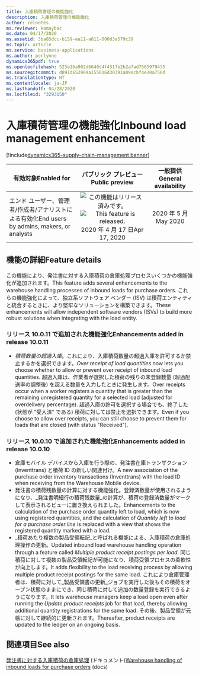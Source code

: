 ```yaml
---
title: 入庫積荷管理の機能強化
description: 入庫積荷管理の機能強化
author: relnotes
ms.reviewer: kamaybac
ms.date: 04/17/2020
ms.assetid: 3ba85dcc-b159-ea11-a811-000d3a579c39
ms.topic: article
ms.service: business-applications
ms.author: perlynne
dynamics365pdf: true
ms.openlocfilehash: 525e16a902d6640d4f4517e2b2a7ad7565979435
ms.sourcegitcommit: d891d652909a155016d30391a09acbf4e20a756d
ms.translationtype: HT
ms.contentlocale: ja-JP
ms.lasthandoff: 04/28/2020
ms.locfileid: "3293150"
---
```

# <a name="inbound-load-management-enhancement"></a><span data-ttu-id="028f3-103">入庫積荷管理の機能強化</span><span class="sxs-lookup"><span data-stu-id="028f3-103">Inbound load management enhancement</span></span>
[!include[dynamics365-supply-chain-management banner](../includes/dynamics365-supply-chain-management.md)]

| <span data-ttu-id="028f3-104">有効対象</span><span class="sxs-lookup"><span data-stu-id="028f3-104">Enabled for</span></span>    |  <span data-ttu-id="028f3-105">パブリック プレビュー</span><span class="sxs-lookup"><span data-stu-id="028f3-105">Public preview</span></span> | <span data-ttu-id="028f3-106">一般提供</span><span class="sxs-lookup"><span data-stu-id="028f3-106">General availability</span></span> | 
| ---------- | :----------: |:----------: |
|<span data-ttu-id="028f3-107">エンド ユーザー、管理者/作成者/アナリストによる有効化</span><span class="sxs-lookup"><span data-stu-id="028f3-107">End users by admins, makers, or analysts</span></span>|<span data-ttu-id="028f3-108">![この機能はリリース済みです。](/dynamics365-release-plan/media/green-checkmark.png "この機能はリリース済みです。")</span><span class="sxs-lookup"><span data-stu-id="028f3-108">![This feature is released.](/dynamics365-release-plan/media/green-checkmark.png "This feature is released.")</span></span> <span data-ttu-id="028f3-109">2020 年 4 月 17 日</span><span class="sxs-lookup"><span data-stu-id="028f3-109">Apr 17, 2020</span></span>| <span data-ttu-id="028f3-110">2020 年 5 月</span><span class="sxs-lookup"><span data-stu-id="028f3-110">May 2020</span></span>|






## <a name="feature-details"></a><span data-ttu-id="028f3-111">機能の詳細</span><span class="sxs-lookup"><span data-stu-id="028f3-111">Feature details</span></span>
<!--feature detail start -->
<span data-ttu-id="028f3-112">この機能により、発注書に対する入庫積荷の倉庫処理プロセスいくつかの機能強化が追加されます。</span><span class="sxs-lookup"><span data-stu-id="028f3-112">This feature adds several enhancements to the warehouse handling processes of inbound loads for purchase orders.</span></span> <span data-ttu-id="028f3-113">これらの機能強化によって、独立系ソフトウェア ベンダー (ISV) は積荷エンティティと統合するときに、より堅牢なソリューションを構築できます。</span><span class="sxs-lookup"><span data-stu-id="028f3-113">These enhancements will allow independent software vendors (ISVs) to build more robust solutions when integrating with the load entity.</span></span>

### <a name="enhancements-added-in-release-10011"></a><span data-ttu-id="028f3-114">リリース 10.0.11 で追加された機能強化</span><span class="sxs-lookup"><span data-stu-id="028f3-114">Enhancements added in release 10.0.11</span></span>

- <span data-ttu-id="028f3-115">_積荷数量の超過入庫_。これにより、入庫積荷数量の超過入庫を許可するか禁止するかを選択できます。</span><span class="sxs-lookup"><span data-stu-id="028f3-115">_Over receipt of load quantities_ now lets you choose whether to allow or prevent over receipt of inbound load quantities.</span></span> <span data-ttu-id="028f3-116">超過入庫は、作業者が選択した積荷の残りの未登録数量 (超過配送率の調整後) を超える数量を入力したときに発生します。</span><span class="sxs-lookup"><span data-stu-id="028f3-116">Over receipts occur when a worker registers a quantity that is greater than the remaining unregistered quantity for a selected load (adjusted for overdelivery percentage).</span></span> <span data-ttu-id="028f3-117">超過入庫の許可を選択する場合でも、終了した (状態が "受入済" である) 積荷に対しては禁止を選択できます。</span><span class="sxs-lookup"><span data-stu-id="028f3-117">Even if you choose to allow over receipts, you can still choose to prevent them for loads that are closed (with status "Received").</span></span>

### <a name="enhancements-added-in-release-10010"></a><span data-ttu-id="028f3-118">リリース 10.0.10 で追加された機能強化</span><span class="sxs-lookup"><span data-stu-id="028f3-118">Enhancements added in release 10.0.10</span></span>

- <span data-ttu-id="028f3-119">倉庫モバイル デバイスから入庫を行う際の、発注書在庫トランザクション (Inventtrans) と積荷 ID の新しい関連付け。</span><span class="sxs-lookup"><span data-stu-id="028f3-119">A new association of the purchase order inventory transactions (Inventtrans) with the load ID when receiving from the Warehouse Mobile device.</span></span> 
- <span data-ttu-id="028f3-120">発注書の積荷残数量の計算に対する機能強化。登録済数量が使用されるようになり、_発注書明細行の積荷残数量_の計算が、積荷の登録済数量がマークして表示されるビューに置き換えられました。</span><span class="sxs-lookup"><span data-stu-id="028f3-120">Enhancements to the calculation of the purchase order quantity left to load, which is now using registered quantities, and the calculation of _Quantity left to load for a purchase order line_ is replaced with a view that shows the registered quantity marked with a load.</span></span> 
- <span data-ttu-id="028f3-121">_積荷あたり複数の製品受領転記_と呼ばれる機能による、入庫積荷の倉庫処理操作の更新。</span><span class="sxs-lookup"><span data-stu-id="028f3-121">Updated inbound load warehouse handling operation through a feature called _Multiple product receipt postings per load_.</span></span> <span data-ttu-id="028f3-122">同じ積荷に対して複数の製品受領転記が可能になり、積荷受領プロセスの柔軟性が向上します。</span><span class="sxs-lookup"><span data-stu-id="028f3-122">It adds flexibility to the load receiving process by allowing multiple product receipt postings for the same load.</span></span> <span data-ttu-id="028f3-123">これにより倉庫管理者は、積荷に対して_製品受領書の更新_ジョブを実行した後もその積荷をオープン状態のままにでき、同じ積荷に対して追加の数量登録を実行できるようになります。</span><span class="sxs-lookup"><span data-stu-id="028f3-123">It lets warehouse managers keep a load open even after running the _Update product receipts_ job for that load, thereby allowing additional quantity registrations for the same load.</span></span> <span data-ttu-id="028f3-124">その後、製品受領が元帳に対して継続的に更新されます。</span><span class="sxs-lookup"><span data-stu-id="028f3-124">Thereafter, product receipts are updated to the ledger on an ongoing basis.</span></span>
<!--feature detail end -->










## <a name="see-also"></a><span data-ttu-id="028f3-125">関連項目</span><span class="sxs-lookup"><span data-stu-id="028f3-125">See also</span></span>

<!--docs start-->
<span data-ttu-id="028f3-126">[発注書に対する入庫積荷の倉庫処理](https://docs.microsoft.com/dynamics365/supply-chain/warehousing/inbound-load-handling) (ドキュメント)</span><span class="sxs-lookup"><span data-stu-id="028f3-126">[Warehouse handling of inbound loads for purchase orders](https://docs.microsoft.com/dynamics365/supply-chain/warehousing/inbound-load-handling) (docs)</span></span>
<!--docs end-->
